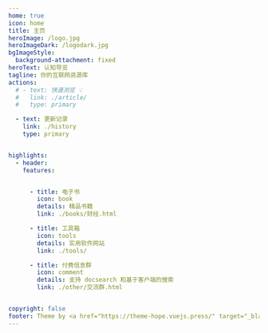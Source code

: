 ```yaml
---
home: true
icon: home
title: 主页
heroImage: /logo.jpg
heroImageDark: /logodark.jpg
bgImageStyle:
  background-attachment: fixed
heroText: 认知导览
tagline: 你的互联网资源库
actions:
  # - text: 快速浏览 💡
  #   link: ./article/
  #   type: primary

  - text: 更新记录
    link: ./history
    type: primary


highlights:
  - header: 
    features: 


      - title: 电子书
        icon: book
        details: 精品书籍
        link: ./books/财经.html

      - title: 工具箱
        icon: tools
        details: 实用软件网站
        link: ./tools/

      - title: 付费信息群
        icon: comment
        details: 支持 docsearch 和基于客户端的搜索
        link: ./other/交流群.html


copyright: false
footer: Theme by <a href="https://theme-hope.vuejs.press/" target="_blank">VuePress Theme Hope</a> | MIT Licensed, Copyright © 2019-present Mr.Hope
---
```

